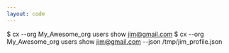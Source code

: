 ```yaml
---
layout: code
---
```


$ cx --org My_Awesome_org users show jim@gmail.com
$ cx --org My_Awesome_org users show jim@gmail.com --json /tmp/jim_profile.json
